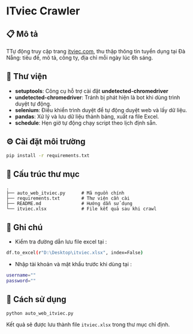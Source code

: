 # ITviec Crawler

## 📋 Mô tả
TTự động truy cập trang [itviec.com](https://itviec.com), thu thập thông tin tuyển dụng tại Đà Nẵng: tiêu đề, mô tả, công ty, địa chỉ mỗi ngày lúc 6h sáng.

## 📄 Thư viện
- **setuptools**: Công cụ hỗ trợ cài đặt **undetected-chromedriver**
- **undetected-chromedriver**: Tránh bị phát hiện là bot khi dùng trình duyệt tự động.
- **selenium**: Điều khiển trình duyệt để tự động duyệt web và lấy dữ liệu.
- **pandas**: Xử lý và lưu dữ liệu thành bảng, xuất ra file Excel.
- **schedule**: Hẹn giờ tự động chạy script theo lịch định sẵn.

## ⚙️ Cài đặt môi trường
```bash
pip install -r requirements.txt
```
## 📂 Cấu trúc thư mục
```
.
├── auto_web_itviec.py      # Mã nguồn chính
├── requirements.txt        # Thư viện cần cài
├── README.md               # Hướng dẫn sử dụng
└── itviec.xlsx             # File kết quả sau khi crawl
```

## 📝 Ghi chú
- Kiểm tra đường dẫn lưu file excel tại :
```bash
df.to_excel(r"D:\Desktop\itviec.xlsx", index=False)
```
- Nhập tài khoản và mật khẩu trước khi dùng tại :
```bash
username=""
password=""
```

## 🚀 Cách sử dụng

```bash
python auto_web_itviec.py
```

Kết quả sẽ được lưu thành file `itviec.xlsx` trong thư mục chỉ định.

